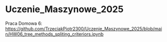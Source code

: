 # Uczenie_Maszynowe_2025
Praca Domowa 6: https://github.com/TrzeciakPiotr2300/Uczenie_Maszynowe_2025/blob/main/HW06_tree_methods_spliting_criteriors.ipynb

